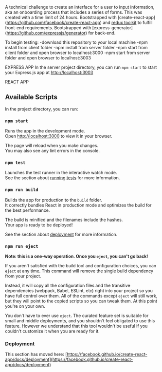A technical challenge to create an interface for a user to input information, aka an onboarding process that includes a series of forms. This was created with a time limit of 24 hours. Bootstrapped with [create-react-app] (https://github.com/facebook/create-react-app) and [redux toolkit](https://redux-toolkit.js.org/) to fulfill front-end requirements. Bootstrapped with [express-generator] (https://github.com/expressjs/generator) for back-end.

To begin testing:
-download this repository to your local machine
-npm install from client folder
-npm install from server folder
-npm start from client folder and open browser to localhost:3000
-npm start from server folder and open browser to localhost:3003

EXPRESS APP
In the server project directory, you can run `npm start` to start your Express.js app at [http://localhost:3003](http://localhost:3003)

REACT APP

## Available Scripts

In the project directory, you can run:

### `npm start`

Runs the app in the development mode.\
Open [http://localhost:3000](http://localhost:3000) to view it in your browser.

The page will reload when you make changes.\
You may also see any lint errors in the console.

### `npm test`

Launches the test runner in the interactive watch mode.\
See the section about [running tests](https://facebook.github.io/create-react-app/docs/running-tests) for more information.

### `npm run build`

Builds the app for production to the `build` folder.\
It correctly bundles React in production mode and optimizes the build for the best performance.

The build is minified and the filenames include the hashes.\
Your app is ready to be deployed!

See the section about [deployment](https://facebook.github.io/create-react-app/docs/deployment) for more information.

### `npm run eject`

**Note: this is a one-way operation. Once you `eject`, you can't go back!**

If you aren't satisfied with the build tool and configuration choices, you can `eject` at any time. This command will remove the single build dependency from your project.

Instead, it will copy all the configuration files and the transitive dependencies (webpack, Babel, ESLint, etc) right into your project so you have full control over them. All of the commands except `eject` will still work, but they will point to the copied scripts so you can tweak them. At this point you're on your own.

You don't have to ever use `eject`. The curated feature set is suitable for small and middle deployments, and you shouldn't feel obligated to use this feature. However we understand that this tool wouldn't be useful if you couldn't customize it when you are ready for it.

### Deployment

This section has moved here: [https://facebook.github.io/create-react-app/docs/deployment](https://facebook.github.io/create-react-app/docs/deployment)
